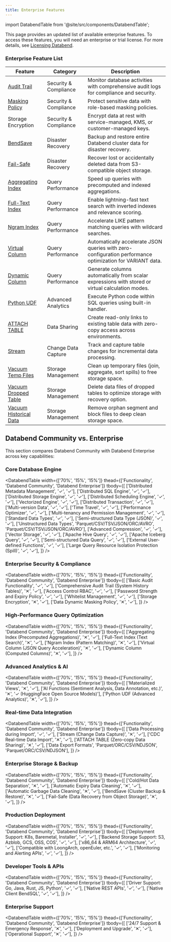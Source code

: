```yaml
---
title: Enterprise Features
---
```


import DatabendTable from '@site/src/components/DatabendTable';

This page provides an updated list of available enterprise features. To access these features, you will need an enterprise or trial license. For more details, see [Licensing Databend](20-license.md).

### Enterprise Feature List

| Feature                                                                          | Category       | Description                                                                                                                                                                                                                                                                                                                                                                                                                                                              |
| -------------------------------------------------------------------------------- | -------------- | ------------------------------------------------------------------------------------------------------------------------------------------------------------------------------------------------------------------------------------------------------------------------------------------------------------------------------------------------------------------------------------------------------------------------------------------------------------------------ |
| [Audit Trail](/guides/security/audit-trail)                                     | Security & Compliance | Monitor database activities with comprehensive audit logs for compliance and security.                                                                                                                                                                                                                                                                                                                                                                                   |
| [Masking Policy](/sql/sql-commands/ddl/mask-policy/)                             | Security & Compliance | Protect sensitive data with role-based masking policies.                                                                                                                                                                                                                                                                                                                                                                                                                |
| Storage Encryption                                                               | Security & Compliance | Encrypt data at rest with service-managed, KMS, or customer-managed keys.                                                                                                                                                                                                                                                                                                                                                                                               |
| [BendSave](/guides/data-management/data-recovery#bendsave) | Disaster Recovery | Backup and restore entire Databend cluster data for disaster recovery. |
| [Fail-Safe](/guides/security/fail-safe)                                          | Disaster Recovery  | Recover lost or accidentally deleted data from S3-compatible object storage.                                                                                                                                                                                                                                                                                                                                                                                            |
| [Aggregating Index](/sql/sql-commands/ddl/aggregating-index)                     | Query Performance  | Speed up queries with precomputed and indexed aggregations.                                                                                                                                                                                                                                                                                                                                                                                                             |
| [Full-Text Index](/guides/performance/fulltext-index)                           | Query Performance  | Enable lightning-fast text search with inverted indexes and relevance scoring.                                                                                                                                                                                                                                                                                                                                                                                          |
| [Ngram Index](/guides/performance/ngram-index)                                  | Query Performance  | Accelerate LIKE pattern matching queries with wildcard searches.                                                                                                                                                                                                                                                                                                                                                                                                        |
| [Virtual Column](/sql/sql-commands/ddl/virtual-column)                          | Query Performance  | Automatically accelerate JSON queries with zero-configuration performance optimization for VARIANT data.                                                                                                                                                                                                                                                                                                                                                                |
| [Dynamic Column](/sql/sql-commands/ddl/table/ddl-create-table#computed-columns)  | Query Performance  | Generate columns automatically from scalar expressions with stored or virtual calculation modes.                                                                                                                                                                                                                                                                                                                                                                         |
| [Python UDF](/sql/sql-commands/ddl/udf/ddl-create-function-embedded#python)              | Advanced Analytics | Execute Python code within SQL queries using built-in handler.                                                                                                                                                                                                                                                                                                                                                                                                          |
| [ATTACH TABLE](/sql/sql-commands/ddl/table/attach-table)                         | Data Sharing       | Create read-only links to existing table data with zero-copy access across environments.                                                                                                                                                                                                                                                                                                                                                                                |
| [Stream](/sql/sql-commands/ddl/stream)                                           | Change Data Capture | Track and capture table changes for incremental data processing.                                                                                                                                                                                                                                                                                                                                                                                                        |
| [Vacuum Temp Files](/sql/sql-commands/administration-cmds/vacuum-temp-files)     | Storage Management | Clean up temporary files (join, aggregate, sort spills) to free storage space.                                                                                                                                                                                                                                                                                                                                                                                          |
| [Vacuum Dropped Table](/sql/sql-commands/ddl/table/vacuum-drop-table)            | Storage Management | Delete data files of dropped tables to optimize storage with recovery option.                                                                                                                                                                                                                                                                                                                                                                                           |
| [Vacuum Historical Data](/sql/sql-commands/ddl/table/vacuum-table)               | Storage Management | Remove orphan segment and block files to deep clean storage space.                                                                                                                                                                                                                                                                                                                                                                                                      |

## Databend Community vs. Enterprise

This section compares Databend Community with Databend Enterprise across key capabilities:

### Core Database Engine

<DatabendTable
width={['70%', '15%', '15%']}
thead={['Functionality', 'Databend Community', 'Databend Enterprise']}
tbody={[
['Distributed Metadata Management', '✓', '✓'],
['Distributed SQL Engine', '✓', '✓'],
['Distributed Storage Engine', '✓', '✓'],
['Distributed Scheduling Engine', '✓', '✓'],
['Vectorized Engine', '✓', '✓'],
['Distributed Transaction', '✓', '✓'],
['Multi-version Data', '✓', '✓'],
['Time Travel', '✓', '✓'],
['Performance Optimizer', '✓', '✓'],
['Multi-tenancy and Permission Management', '✓', '✓'],
['Standard Data Types', '✓', '✓'],
['Semi-structured Data Type (JSON)', '✓', '✓'],
['Unstructured Data Types', 'Parquet/CSV/TSV/JSON/ORC/AVRO', 'Parquet/CSV/TSV/JSON/ORC/AVRO'],
['Advanced Compression', '✓', '✓'],
['Vector Storage', '✓', '✓'],
['Apache Hive Query', '✓', '✓'],
['Apache Iceberg Query', '✓', '✓'],
['Semi-structured Data Query', '✓', '✓'],
['External User-defined Functions', '✓', '✓'],
['Large Query Resource Isolation Protection (Spill)', '✓', '✓'],
]}
/>

### Enterprise Security & Compliance

<DatabendTable
width={['70%', '15%', '15%']}
thead={['Functionality', 'Databend Community', 'Databend Enterprise']}
tbody={[
['Basic Audit Functionality', '✓', '✓'],
['Comprehensive Audit Trail (System History Tables)', '✕', '✓'],
['Access Control RBAC', '✓', '✓'],
['Password Strength and Expiry Policy', '✓', '✓'],
['Whitelist Management', '✓', '✓'],
['Storage Encryption', '✕', '✓'],
['Data Dynamic Masking Policy', '✕', '✓'],
]}
/>

### High-Performance Query Optimization

<DatabendTable
width={['70%', '15%', '15%']}
thead={['Functionality', 'Databend Community', 'Databend Enterprise']}
tbody={[
['Aggregating Index (Precomputed Aggregations)', '✕', '✓'],
['Full-Text Index (Text Search)', '✕', '✓'],
['Ngram Index (Pattern Matching)', '✕', '✓'],
['Virtual Column (JSON Query Acceleration)', '✕', '✓'],
['Dynamic Column (Computed Columns)', '✕', '✓'],
]}
/>

### Advanced Analytics & AI

<DatabendTable
width={['70%', '15%', '15%']}
thead={['Functionality', 'Databend Community', 'Databend Enterprise']}
tbody={[
['Materialized Views', '✕', '✓'],
['AI Functions (Sentiment Analysis, Data Annotation, etc.)', '✕', '✓ (HuggingFace Open Source Models)'],
['Python UDF (Advanced Analytics)', '✕', '✓'],
]}
/>

### Real-time Data Integration

<DatabendTable
width={['70%', '15%', '15%']}
thead={['Functionality', 'Databend Community', 'Databend Enterprise']}
tbody={[
['Data Processing during Import', '✓', '✓'],
['Stream (Change Data Capture)', '✕', '✓'],
['CDC Real-time Data Import', '✕', '✓'],
['ATTACH TABLE (Zero-copy Data Sharing)', '✕', '✓'],
['Data Export Formats', 'Parquet/ORC/CSV/NDJSON', 'Parquet/ORC/CSV/NDJSON'],
]}
/>

### Enterprise Storage & Backup

<DatabendTable
width={['70%', '15%', '15%']}
thead={['Functionality', 'Databend Community', 'Databend Enterprise']}
tbody={[
['Cold/Hot Data Separation', '✕', '✓'],
['Automatic Expiry Data Cleaning', '✕', '✓'],
['Automatic Garbage Data Cleaning', '✕', '✓'],
['BendSave (Cluster Backup & Restore)', '✕', '✓'],
['Fail-Safe (Data Recovery from Object Storage)', '✕', '✓'],
]}
/>

### Production Deployment

<DatabendTable
width={['70%', '15%', '15%']}
thead={['Functionality', 'Databend Community', 'Databend Enterprise']}
tbody={[
['Deployment Support: K8s, Baremetal, Installer', '✓', '✓'],
['Backend Storage Support: S3, Azblob, GCS, OSS, COS', '✓', '✓'],
['x86_64 & ARM64 Architecture', '✓', '✓'],
['Compatible with LoongArch, openEuler, etc.', '✓', '✓'],
['Monitoring and Alerting APIs', '✓', '✓'],
]}
/>

### Developer Tools & APIs

<DatabendTable
width={['70%', '15%', '15%']}
thead={['Functionality', 'Databend Community', 'Databend Enterprise']}
tbody={[
['Driver Support: Go, Java, Rust, JS, Python', '✓', '✓'],
['Native REST APIs', '✓', '✓'],
['Native Client BendSQL', '✓', '✓'],
]}
/>

### Enterprise Support

<DatabendTable
width={['70%', '15%', '15%']}
thead={['Functionality', 'Databend Community', 'Databend Enterprise']}
tbody={[
['24/7 Support & Emergency Response', '✕', '✓'],
['Deployment and Upgrade', '✕', '✓'],
['Operational Support', '✕', '✓'],
]}
/>
